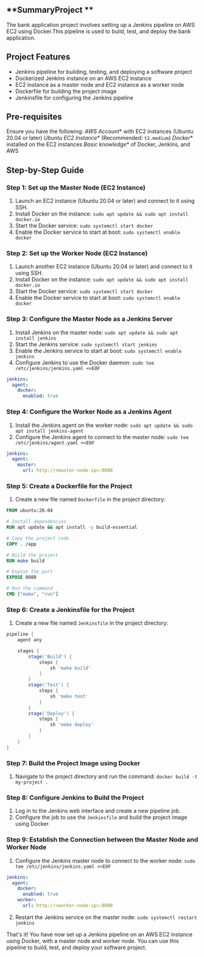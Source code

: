 

**SummaryProject **
------------------

The bank application project involves setting up a Jenkins pipeline on AWS EC2 using Docker.This pipeline is used to build, test, and deploy the bank application.

**Project Features**
-------------------

* Jenkins pipeline for building, testing, and deploying a software project
* Dockerized Jenkins instance on an AWS EC2 instance
* EC2 instance as a master node and EC2 instance as a worker node
* Dockerfile for building the project image
* Jenkinsfile for configuring the Jenkins pipeline

**Pre-requisites**
-----------------

Ensure you have the following:
*AWS Account** with EC2 instances (Ubuntu 20.04 or later)
*Ubuntu EC2 Instance** (Recommended: `t2.medium`)
*Docker** installed on the EC2 instances
*Basic knowledge** of Docker, Jenkins, and AWS

**Step-by-Step Guide**
----------------------

### Step 1: Set up the Master Node (EC2 Instance)

1. Launch an EC2 instance (Ubuntu 20.04 or later) and connect to it using SSH.
2. Install Docker on the instance: `sudo apt update && sudo apt install docker.io`
3. Start the Docker service: `sudo systemctl start docker`
4. Enable the Docker service to start at boot: `sudo systemctl enable docker`

### Step 2: Set up the Worker Node (EC2 Instance)

1. Launch another EC2 instance (Ubuntu 20.04 or later) and connect to it using SSH.
2. Install Docker on the instance: `sudo apt update && sudo apt install docker.io`
3. Start the Docker service: `sudo systemctl start docker`
4. Enable the Docker service to start at boot: `sudo systemctl enable docker`

### Step 3: Configure the Master Node as a Jenkins Server

1. Install Jenkins on the master node: `sudo apt update && sudo apt install jenkins`
2. Start the Jenkins service: `sudo systemctl start jenkins`
3. Enable the Jenkins service to start at boot: `sudo systemctl enable jenkins`
4. Configure Jenkins to use the Docker daemon: `sudo tee /etc/jenkins/jenkins.yaml <<EOF`
```yaml
jenkins:
  agent:
    docker:
      enabled: true
```
### Step 4: Configure the Worker Node as a Jenkins Agent

1. Install the Jenkins agent on the worker node: `sudo apt update && sudo apt install jenkins-agent`
2. Configure the Jenkins agent to connect to the master node: `sudo tee /etc/jenkins/agent.yaml <<EOF`
```yaml
jenkins:
  agent:
    master:
      url: http://<master-node-ip>:8080
```
### Step 5: Create a Dockerfile for the Project

1. Create a new file named `Dockerfile` in the project directory:
```dockerfile
FROM ubuntu:20.04

# Install dependencies
RUN apt update && apt install -y build-essential

# Copy the project code
COPY . /app

# Build the project
RUN make build

# Expose the port
EXPOSE 8080

# Run the command
CMD ["make", "run"]
```
### Step 6: Create a Jenkinsfile for the Project

1. Create a new file named `Jenkinsfile` in the project directory:
```groovy
pipeline {
    agent any

    stages {
        stage('Build') {
            steps {
                sh 'make build'
            }
        }
        stage('Test') {
            steps {
                sh 'make test'
            }
        }
        stage('Deploy') {
            steps {
                sh 'make deploy'
            }
        }
    }
}
```
### Step 7: Build the Project Image using Docker

1. Navigate to the project directory and run the command: `docker build -t my-project .`

### Step 8: Configure Jenkins to Build the Project

1. Log in to the Jenkins web interface and create a new pipeline job.
2. Configure the job to use the `Jenkinsfile` and build the project image using Docker.

### Step 9: Establish the Connection between the Master Node and Worker Node

1. Configure the Jenkins master node to connect to the worker node: `sudo tee /etc/jenkins/jenkins.yaml <<EOF`
```yaml
jenkins:
  agent:
    docker:
      enabled: true
    worker:
      url: http://<worker-node-ip>:8080
```
2. Restart the Jenkins service on the master node: `sudo systemctl restart jenkins`

That's it! You have now set up a Jenkins pipeline on an AWS EC2 instance using Docker, with a master node and worker node. You can use this pipeline to build, test, and deploy your software project.